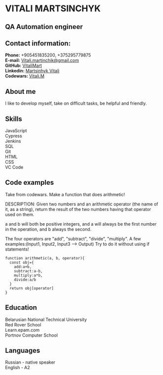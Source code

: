 # **VITALI MARTSINCHYK**

## **QA Automation engineer**


## **Contact information:**


**Phone:** +905451835200, +375295779875<br/>
**E-mail:** Vitali.martinchik@gmail.com<br/>
**GitHub:** [VitaliMart](https://github.com/VitaliMart)<br/>
**Linkedin:** [Martsinhyk Vitali](https://by.linkedin.com/in/martsinchyk-vitali-8a47904a)<br/>
**Codewars:** [Vitali.M](https://www.codewars.com/users/Vitali.M)<br/>

## **About me**

I like to develop myself, take on difficult tasks, be helpful and friendly.

## **Skills**

JavaScript<br/>
Cypress<br/>
Jenkins<br/>
SQL<br/>
Git<br/>
HTML<br/>
CSS<br/>
VC Code<br/>

## **Code examples**
Take from codewars. Make a function that does arithmetic!

DESCRIPTION:
Given two numbers and an arithmetic operator (the name of it, as a string), return the result of the two numbers having that operator used on them. 

a and b will both be positive integers, and a will always be the first number in the operation, and b always the second.

The four operators are "add", "subtract", "divide", "multiply".
A few examples:(Input1, Input2, Input3 --> Output)
Try to do it without using if statements!
```
function arithmetic(a, b, operator){
  const obj={
    add:a+b,
    subtract:a-b,
    multiply:a*b,
    divide:a/b
  }
  return obj[operator]
} 
```

## **Education**

Belarusian National Technical University<br/>
Red Rover School<br/>
Learn.epam.com<br/>
Portnov Computer School<br/>

## **Languages**

Russian - native speaker<br/>
English - A2<br/>


